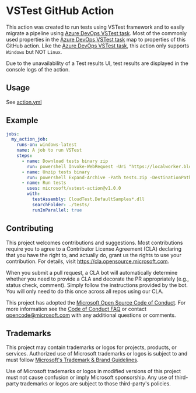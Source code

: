 # VSTest GitHub Action

This action was created to run tests using VSTest framework and to easily migrate a pipeline using [Azure DevOps VSTest task](https://docs.microsoft.com/en-us/azure/devops/pipelines/tasks/test/vstest?view=azure-devops). Most of the commonly used properties in the [Azure DevOps VSTest task](https://docs.microsoft.com/en-us/azure/devops/pipelines/tasks/test/vstest?view=azure-devops) map to properties of this GitHub action. Like the [Azure DevOps VSTest task](https://docs.microsoft.com/en-us/azure/devops/pipelines/tasks/test/vstest?view=azure-devops), this action only supports `Windows` but NOT `Linux`.

Due to the unavailability of a Test results UI, test results are displayed in the console logs of the action.

## Usage

See [action.yml](action.yml)

## Example

```yaml
jobs:
  my_action_job:
    runs-on: windows-latest
    name: A job to run VSTest
    steps:
      - name: Download tests binary zip
        run: powershell Invoke-WebRequest -Uri "https://localworker.blob.core.windows.net/win-x64/tests.zip" -OutFile "./tests.zip"
      - name: Unzip tests binary
        run: powershell Expand-Archive -Path tests.zip -DestinationPath ./
      - name: Run tests
        uses: microsoft/vstest-action@v1.0.0
        with:
          testAssembly: CloudTest.DefaultSamples*.dll
          searchFolder: ./tests/
          runInParallel: true
```

## Contributing

This project welcomes contributions and suggestions.  Most contributions require you to agree to a Contributor License Agreement (CLA) declaring that you have the right to, and actually do, grant us the rights to use your contribution. For details, visit <https://cla.opensource.microsoft.com>.

When you submit a pull request, a CLA bot will automatically determine whether you need to provide a CLA and decorate the PR appropriately (e.g., status check, comment). Simply follow the instructions provided by the bot. You will only need to do this once across all repos using our CLA.

This project has adopted the [Microsoft Open Source Code of Conduct](https://opensource.microsoft.com/codeofconduct/).
For more information see the [Code of Conduct FAQ](https://opensource.microsoft.com/codeofconduct/faq/) or contact [opencode@microsoft.com](mailto:opencode@microsoft.com) with any additional questions or comments.

## Trademarks

This project may contain trademarks or logos for projects, products, or services. Authorized use of Microsoft trademarks or logos is subject to and must follow
[Microsoft's Trademark & Brand Guidelines](https://www.microsoft.com/en-us/legal/intellectualproperty/trademarks/usage/general).

Use of Microsoft trademarks or logos in modified versions of this project must not cause confusion or imply Microsoft sponsorship. Any use of third-party trademarks or logos are subject to those third-party's policies.
